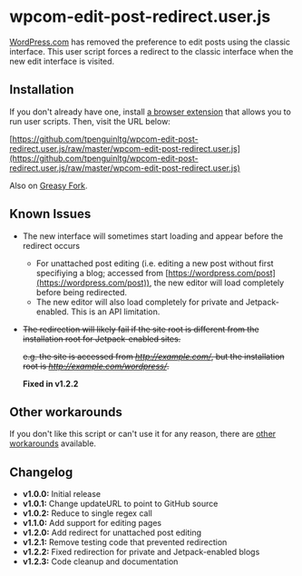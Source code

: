 # wpcom-edit-post-redirect.user.js
[WordPress.com](https://wordpress.com/) has removed the preference to edit posts using the classic interface. This user script forces a redirect to the classic interface when the new edit interface is visited.

## Installation
If you don't already have one, install [a browser extension](https://greasyfork.org/en/help/installing-user-scripts) that allows you to run user scripts. Then, visit the URL below:

[https://github.com/tpenguinltg/wpcom-edit-post-redirect.user.js/raw/master/wpcom-edit-post-redirect.user.js](https://github.com/tpenguinltg/wpcom-edit-post-redirect.user.js/raw/master/wpcom-edit-post-redirect.user.js)

Also on [Greasy Fork](https://greasyfork.org/en/scripts/8581-wordpress-com-edit-post-redirects).

## Known Issues
*   The new interface will sometimes start loading and appear before the redirect occurs

    *   For unattached post editing (i.e. editing a new post without first specifiying a blog; accessed from [https://wordpress.com/post](https://wordpress.com/post)), the new editor will load completely before being redirected.
    *   The new editor will also load completely for private and Jetpack-enabled. This is an API limitation.
        
*   <del>The redirection will likely fail if the site root is different from the installation root for Jetpack-enabled sites.</del>

    <del>e.g. the site is accessed from <i>http://example.com/</i>, but the installation root is <i>http://example.com/wordpress/</i>.</del>

    **Fixed in v1.2.2**

## Other workarounds
If you don't like this script or can't use it for any reason, there are [other workarounds](http://git.io/wpcom-restore-classic-ed) available.


## Changelog
* **v1.0.0:** Initial release
* **v1.0.1:** Change updateURL to point to GitHub source
* **v1.0.2:** Reduce to single regex call
* **v1.1.0:** Add support for editing pages
* **v1.2.0:** Add redirect for unattached post editing
* **v1.2.1:** Remove testing code that prevented redirection
* **v1.2.2:** Fixed redirection for private and Jetpack-enabled blogs
* **v1.2.3:** Code cleanup and documentation

